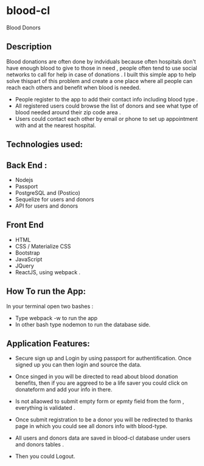 # blood-cl
Blood Donors

## Description
Blood donations are often done by indviduals because often hospitals don't have enough blood to give to those in need , people often tend to use social networks to call for help in case of donations . I built this simple app to help solve thispart of this problem and create a one place where all people can reach each others and benefit when blood is needed.





  + People register to the app to add their contact info including blood type .
  + All registered users could browse the list of donors and see what type of blood needed around their zip code area .
  + Users could contact each other by email or phone to set up appointment with and at the nearest hospital.


## Technologies used:

## Back End :

 + Nodejs
 + Passport
 + PostgreSQL and (Postico)
 + Sequelize for users and donors
 + API for users and donors

## Front End
 + HTML
 + CSS / Materialize CSS
 + Bootstrap
 + JavaScript
 + JQuery
 + ReactJS, using webpack .

## How To run the App:
In your terminal open two bashes :
   + Type webpack -w to run the app
   + In other bash type nodemon to run the database side.

## Application Features:

  + Secure sign up and Login by using passport for authentification. Once signed up you can then login and source the data.
  + Once singed in you will be directed to read about blood donation benefits, then if you are aggreed to be a life saver you could click on donateform and add your info in there.
  + Is not allaowed to submit empty form or epmty field from the form , everything is validated .

  + Once submit registration to be a donor you will be redirected to thanks page in which you could see all donors info with blood-type.
  + All users and donors data are saved in blood-cl database under users and donors tables .
  + Then you could Logout.
